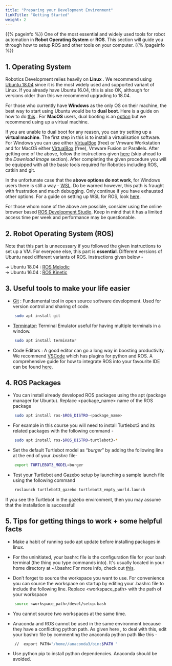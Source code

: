 ```yaml
---
title: "Preparing your Development Environment"
linkTitle: "Getting Started"
weight: 2
---
```


{{% pageinfo %}}
One of the most essential and widely used tools for robot automation in __Robot Operating System__ or __ROS__. This section will guide you through how to setup ROS and other tools on your computer.
{{% /pageinfo %}}

## 1. Operating System

Robotics Development relies heavily on  **Linux** . We recommend using  [Ubuntu 18.04](https://releases.ubuntu.com/18.04.4/) since it is the most widely used and supported variant of Linux. If you already have Ubuntu 16.04, this is also OK, although for versions older than this we recommend upgrading to 18.04.

For those who currently have **Windows** as the only OS on their machine, the best way to start using Ubuntu would be to **dual boot**. Here is a guide on how to do [this](https://itsfoss.com/install-ubuntu-1404-dual-boot-mode-windows-8-81-uefi/) . For **MacOS** users, dual booting is an  [option](https://www.youtube.com/watch?v=IQIaDO9nR6Y&app=desktop) but we recommend using up a virtual machine.

If you are unable to dual boot for any reason, you can try setting up a **virtual machine**. The first step in this is to install a virtualisation software. For Windows you can use either [VirtualBox](https://www.virtualbox.org/) (free) or Vmware Workstation and for MacOS either [VirtualBox](https://www.virtualbox.org/) (free),
Vmware Fusion or Parallels. After getting one of the above, follow the instructions given [here](https://ethz.ch/content/dam/ethz/special-interest/mavt/robotics-n-intelligent-systems/rsl-dam/ROS2020/CoursePreparation.pdf) (skip ahead to the *Download Image* section). After completing the given procedure you will be equipped with all the basic tools required for Robotics including ROS,
catkin and git.

In the unfortunate case that the **above options do not work**, for Windows users there is still a way - [WSL](https://ubuntu.com/wsl). Do be warned however, this path is fraught with frustration and much debugging. Only continue if you have exhausted other options. For a guide on setting up WSL for ROS, look [here](https://janbernloehr.de/2017/06/10/ros-windows). 

For those whom none of the above are possible, consider using the online browser based [ROS Development Studio](https://www.theconstructsim.com/). Keep in mind that it has a limited access time per week and performance may be questionable.

## 2. Robot Operating System (ROS)

Note that this part is unnecessary if you followed the given instructions to set up a VM. For everyone else, this part is **essential**. Different versions of Ubuntu need different variants of ROS. Instructions given below -

➔ Ubuntu 18.04 :  [ROS Melodic](http://wiki.ros.org/melodic/Installation/Ubuntu)     
➔ Ubuntu 16.04 :  [ROS Kinetic](http://wiki.ros.org/kinetic/Installation/Ubuntu)

## 3. Useful tools to make your life easier

   
- [Git​](https://rogerdudler.github.io/git-guide/) : Fundamental tool in open source software development. Used for version
control and sharing of code.

```bash
	sudo apt install git
```

- [Terminator](https://terminator-gtk3.readthedocs.io/en/latest/)​ : Terminal Emulator useful for having multiple terminals in a window.

```bash
	sudo apt install terminator 
```

- Code Editors : A good editor can go a long way in boosting productivity. We recommend ​[VSCode](https://code.visualstudio.com/)​ which has plugins for python and ROS. A comprehensive guide for how to integrate ROS into your favourite IDE can be found [​here](http://wiki.ros.org/IDEs)​.

## 4. ROS Packages
  
- You can install already developed ROS packages using the apt (package manager for Ubuntu). Replace <package_name> name of the ROS package

```bash
	sudo apt install ros-$ROS_DISTRO-<package_name>
```

- For example in this course you will need to install Turtlebot3 and its related
packages with the following command -

```bash
	sudo apt install ros-$ROS_DISTRO-turtlebot3-*
```

- Set the default Turtlebot model as  “*burger*”  by adding the following line at the
end of your *.bashrc* file-

```bash
	export TURTLEBOT3_MODEL=burger
```

- Test your Turtlebot and Gazebo setup by launching a sample launch file using the following command

```bash
	roslaunch turtlebot3_gazebo turtlebot3_empty_world.launch
```

If you see the Turtlebot in the gazebo environment, then you may assume that
the installation is successful!

## 5. Tips for getting things to work + some helpful facts

- Make a habit of running  sudo apt update before installing packages in linux.

- For the uninitiated, your  bashrc  file is the configuration file for your bash terminal (the thing you type commands into). It's usually located in your home directory at ~/.bashrc  For more info, check out [this](https://www.youtube.com/watch?v=oxuRxtrO2Ag).

- Don’t forget to source the workspace you want to use. For convenience you can source the workspace on startup by editing your .bashrc file to include the
following line. Replace <workspace_path> with the path of your workspace

```bash
	source <workspace_path>/devel/setup.bash
```

- You cannot source two workspaces at the same time.

- Anaconda and ROS cannot be used in the same environment because they
have a conflicting python path. As given  here , to deal with this, edit your
bashrc  file by commenting the anaconda python path like this -

```bash
	//  export PATH="/home//anaconda3/bin:$PATH "
```

- Use python  pip to install python dependencies. Anaconda should be avoided.
